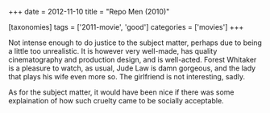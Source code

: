 +++
date = 2012-11-10
title = "Repo Men (2010)"

[taxonomies]
tags = ['2011-movie', 'good']
categories = ['movies']
+++

Not intense enough to do justice to the subject matter, perhaps due to
being a little too unrealistic. It is however very well-made, has
quality cinematography and production design, and is well-acted. Forest
Whitaker is a pleasure to watch, as usual, Jude Law is damn gorgeous,
and the lady that plays his wife even more so. The girlfriend is not
interesting, sadly.

As for the subject matter, it would have been nice if there was some
explaination of how such cruelty came to be socially acceptable.

